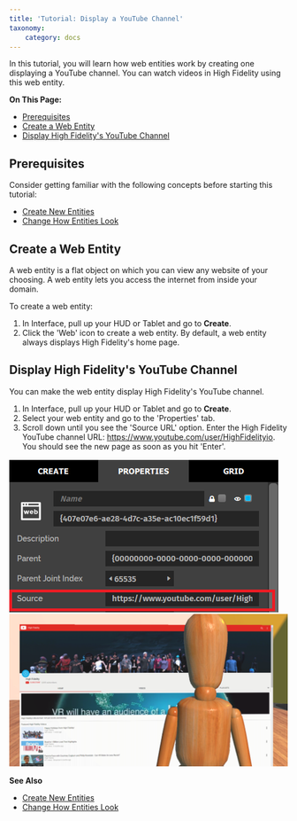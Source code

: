 ```yaml
---
title: 'Tutorial: Display a YouTube Channel'
taxonomy:
    category: docs
---
```


In this tutorial, you will learn how web entities work by creating one displaying a YouTube channel. You can watch videos in High Fidelity using this web entity. 

**On This Page:**

- [Prerequisites](#prerequisities)
- [Create a Web Entity](#create-a-web-entity)
- [Display High Fidelity's YouTube Channel](#display-high-fidelitys-youtube-channel)

## Prerequisites

Consider getting familiar with the following concepts before starting this tutorial:

- [Create New Entities](../create-entities)
- [Change How Entities Look](../entity-appearance)

## Create a Web Entity

A web entity is a flat object on which you can view any website of your choosing. A web entity lets you access the internet from inside your domain. 

To create a web entity:

1. In Interface, pull up your HUD or Tablet and go to **Create**.
2. Click the 'Web' icon to create a web entity. By default, a web entity always displays High Fidelity's home page.



## Display High Fidelity's YouTube Channel

You can make the web entity display High Fidelity's YouTube channel.

1. In Interface, pull up your HUD or Tablet and go to **Create**. 
2. Select your web entity and go to the 'Properties' tab.
3. Scroll down until you see the 'Source URL' option. Enter the High Fidelity YouTube channel URL: https://www.youtube.com/user/HighFidelityio. You should see the new page as soon as you hit 'Enter'.

![](source-url.PNG)
![](youtube-web-entity.PNG)



**See Also**

- [Create New Entities](../create-entities)
- [Change How Entities Look](../entity-appearance)